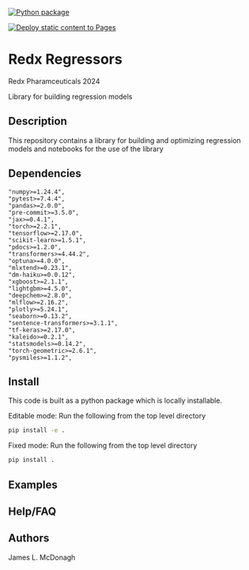 [![Python package](https://github.com/Redx-Pharma/Redx_regressors_os/actions/workflows/testing.yaml/badge.svg)](https://github.com/Redx-Pharma/Redx_regressors_os/actions/workflows/testing.yaml)

[![Deploy static content to Pages](https://github.com/Redx-Pharma/Redx_regressors_os/actions/workflows/static.yaml/badge.svg)](https://github.com/Redx-Pharma/Redx_regressors_os/actions/workflows/static.yaml)

# Redx Regressors

Redx Pharamceuticals 2024

Library for building regression models


## Description

This repository contains a library for building and optimizing regression models and notebooks for the use of the library


## Dependencies
    "numpy>=1.24.4",
    "pytest>=7.4.4",
    "pandas>=2.0.0",
    "pre-commit>=3.5.0",
    "jax>=0.4.1",
    "torch>=2.2.1",
    "tensorflow>=2.17.0",
    "scikit-learn>=1.5.1",
    "pdocs>=1.2.0",
    "transformers>=4.44.2",
    "optuna>=4.0.0",
    "mlxtend>=0.23.1",
    "dm-haiku>=0.0.12",
    "xgboost>=2.1.1",
    "lightgbm>=4.5.0",
    "deepchem>=2.8.0",
    "mlflow>=2.16.2",
    "plotly>=5.24.1",
    "seaborn>=0.13.2",
    "sentence-transformers>=3.1.1",
    "tf-keras>=2.17.0",
    "kaleido>=0.2.1",
    "statsmodels>=0.14.2",
    "torch-geometric>=2.6.1",
    "pysmiles>=1.1.2",

## Install

This code is built as a python package which is locally installable.

Editable mode: Run the following from the top level directory
```bash
pip install -e .
```

Fixed mode: Run the following from the top level directory
```bash
pip install .
```

## Examples


## Help/FAQ


## Authors

James L. McDonagh
